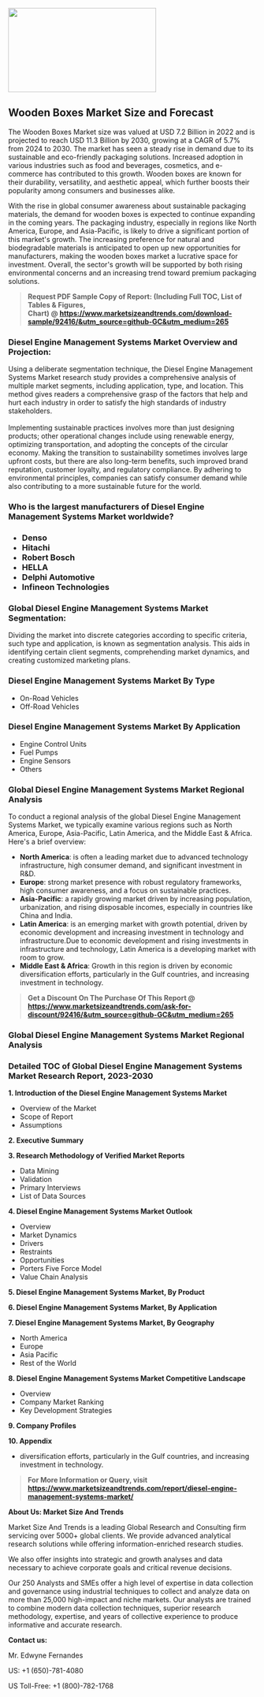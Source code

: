 <p><img class="alignnone size-medium wp-image-20088" src="https://ffe5etoiles.com/wp-content/uploads/2024/12/MST1-300x171.png" alt="" width="300" height="171" /></p><h2>Wooden Boxes Market Size and Forecast</h2><p>The Wooden Boxes Market size was valued at USD 7.2 Billion in 2022 and is projected to reach USD 11.3 Billion by 2030, growing at a CAGR of 5.7% from 2024 to 2030. The market has seen a steady rise in demand due to its sustainable and eco-friendly packaging solutions. Increased adoption in various industries such as food and beverages, cosmetics, and e-commerce has contributed to this growth. Wooden boxes are known for their durability, versatility, and aesthetic appeal, which further boosts their popularity among consumers and businesses alike.</p><p>With the rise in global consumer awareness about sustainable packaging materials, the demand for wooden boxes is expected to continue expanding in the coming years. The packaging industry, especially in regions like North America, Europe, and Asia-Pacific, is likely to drive a significant portion of this market's growth. The increasing preference for natural and biodegradable materials is anticipated to open up new opportunities for manufacturers, making the wooden boxes market a lucrative space for investment. Overall, the sector's growth will be supported by both rising environmental concerns and an increasing trend toward premium packaging solutions.</p></p><blockquote id="" class=""><strong>Request PDF Sample Copy of Report: (Including Full TOC, List of Tables &amp; Figures, Chart)&nbsp;@&nbsp;<strong><a href="https://www.marketsizeandtrends.com/download-sample/92416/&utm_source=github-GC&utm_medium=265" target="_blank">https://www.marketsizeandtrends.com/download-sample/92416/&utm_source=github-GC&utm_medium=265</a></strong></strong></blockquote><h3 id="" class="">Diesel Engine Management Systems Market&nbsp;Overview and Projection:</h3><p id="" class="">Using a deliberate segmentation technique, the Diesel Engine Management Systems Market research study provides a comprehensive analysis of multiple market segments, including application, type, and location. This method gives readers a comprehensive grasp of the factors that help and hurt each industry in order to satisfy the high standards of industry stakeholders. <br /> <br />Implementing sustainable practices involves more than just designing products; other operational changes include using renewable energy, optimizing transportation, and adopting the concepts of the circular economy. Making the transition to sustainability sometimes involves large upfront costs, but there are also long-term benefits, such improved brand reputation, customer loyalty, and regulatory compliance. By adhering to environmental principles, companies can satisfy consumer demand while also contributing to a more sustainable future for the world.</p><h3 id="" class="">Who is the largest manufacturers of&nbsp;Diesel Engine Management Systems Market worldwide?</h3><h3 class=""><p><ul><li>Denso </li><li> Hitachi </li><li> Robert Bosch </li><li> HELLA </li><li> Delphi Automotive </li><li> Infineon Technologies</li></ul></p></h3><h3 id="" class="">Global&nbsp;Diesel Engine Management Systems Market Segmentation:</h3><p id="" class="">Dividing the market into discrete categories according to specific criteria, such type and application, is known as segmentation analysis. This aids in identifying certain client segments, comprehending market dynamics, and creating customized marketing plans.</p><h3 id="" class="">Diesel Engine Management Systems Market&nbsp;By Type</h3><p><p><ul><li>On-Road Vehicles </li><li> Off-Road Vehicles</p></li></ul></p></p><h3 id="" class="">Diesel Engine Management Systems Market&nbsp;By Application</h3><p class=""><p><ul><li>Engine Control Units </li><li> Fuel Pumps </li><li> Engine Sensors </li><li> Others</li></ul></p></p><h3 id="" class="">Global Diesel Engine Management Systems Market Regional Analysis</h3><p id="" class="">To conduct a regional analysis of the global Diesel Engine Management Systems Market, we typically examine various regions such as North America, Europe, Asia-Pacific, Latin America, and the Middle East &amp; Africa. Here's a brief overview:</p><ul><li><strong>North America</strong>: is often a leading market due to advanced technology infrastructure, high consumer demand, and significant investment in R&amp;D.</li><li><strong>Europe</strong>: strong market presence with robust regulatory frameworks, high consumer awareness, and a focus on sustainable practices.</li><li><strong>Asia-Pacific</strong>: a rapidly growing market driven by increasing population, urbanization, and rising disposable incomes, especially in countries like China and India.</li><li><strong>Latin America</strong>: is an emerging market with growth potential, driven by economic development and increasing investment in technology and infrastructure.Due to economic development and rising investments in infrastructure and technology, Latin America is a developing market with room to grow.</li><li><strong>Middle East &amp; Africa</strong>: Growth in this region is driven by economic diversification efforts, particularly in the Gulf countries, and increasing investment in technology.</li></ul><blockquote id="" class=""><strong>Get a Discount On The Purchase Of This Report @ <strong><a href="https://www.marketsizeandtrends.com/ask-for-discount/92416/&utm_source=github-GC&utm_medium=265" target="_blank">https://www.marketsizeandtrends.com/ask-for-discount/92416/&utm_source=github-GC&utm_medium=265</a></strong></strong></blockquote><h3 id="" class="">Global Diesel Engine Management Systems Market Regional Analysis</h3><h3 id="" class="">Detailed TOC of Global Diesel Engine Management Systems Market Research Report, 2023-2030</h3><p id="" class=""><strong>1. Introduction of the Diesel Engine Management Systems Market</strong></p><ul><li>Overview of the Market</li><li>Scope of Report</li><li>Assumptions</li></ul><p id="" class=""><strong>2. Executive Summary</strong></p><p id="" class=""><strong>3. Research Methodology of Verified Market Reports</strong></p><ul><li>Data Mining</li><li>Validation</li><li>Primary Interviews</li><li>List of Data Sources</li></ul><p id="" class=""><strong>4. Diesel Engine Management Systems Market Outlook</strong></p><ul><li>Overview</li><li>Market Dynamics</li><li>Drivers</li><li>Restraints</li><li>Opportunities</li><li>Porters Five Force Model</li><li>Value Chain Analysis</li></ul><p id="" class=""><strong>5. Diesel Engine Management Systems Market, By Product</strong></p><p id="" class=""><strong>6. Diesel Engine Management Systems Market, By Application</strong></p><p id="" class=""><strong>7. Diesel Engine Management Systems Market, By Geography</strong></p><ul><li>North America</li><li>Europe</li><li>Asia Pacific</li><li>Rest of the World</li></ul><p id="" class=""><strong>8. Diesel Engine Management Systems Market Competitive Landscape</strong></p><ul><li>Overview</li><li>Company Market Ranking</li><li>Key Development Strategies</li></ul><p id="" class=""><strong>9. Company Profiles</strong></p><p id="" class=""><strong>10. Appendix</strong></p><ul><li>diversification efforts, particularly in the Gulf countries, and increasing investment in technology.</li></ul><blockquote id="" class=""><strong>For More Information or Query, visit <strong><strong><a href="https://www.marketsizeandtrends.com/report/diesel-engine-management-systems-market/" target="_blank">https://www.marketsizeandtrends.com/report/diesel-engine-management-systems-market/</a></strong></strong></strong></blockquote><p id="" class=""><strong>About Us: Market Size And Trends</strong></p><p id="" class="">Market Size And Trends is a leading Global Research and Consulting firm servicing over 5000+ global clients. We provide advanced analytical research solutions while offering information-enriched research studies.</p><p id="" class="">We also offer insights into strategic and growth analyses and data necessary to achieve corporate goals and critical revenue decisions.</p><p id="" class="">Our 250 Analysts and SMEs offer a high level of expertise in data collection and governance using industrial techniques to collect and analyze data on more than 25,000 high-impact and niche markets. Our analysts are trained to combine modern data collection techniques, superior research methodology, expertise, and years of collective experience to produce informative and accurate research.</p><p id="" class=""><strong>Contact us:</strong></p><p id="" class="">Mr. Edwyne Fernandes</p><p id="" class="">US: +1 (650)-781-4080</p><p id="" class="">US Toll-Free: +1 (800)-782-1768</p>
